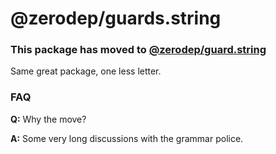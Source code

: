 # @zerodep/guards.string

### This package has moved to [@zerodep/guard.string](https://www.npmjs.com/package/@zerodep/guard.string)

Same great package, one less letter.

### FAQ

**Q:** Why the move?

**A:** Some very long discussions with the grammar police.
